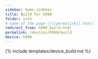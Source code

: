 ```yaml
---
sidebar: home_sidebar
title: Build for h990
folder: info
# name of the page (/{{permalink}}.html)
redirect_from: h990_build.html
permalink: /devices/h990/build
device: h990
---
```

{% include templates/device_build.md %}
